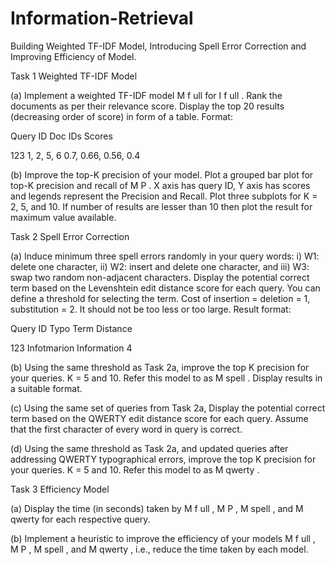 # Information-Retrieval

Building Weighted TF-IDF Model, Introducing Spell Error Correction and Improving Efficiency of Model.

Task 1 Weighted TF-IDF Model

(a) Implement a weighted TF-IDF model M f ull for I f ull . Rank the documents as per their relevance score. Display the top 20 results (decreasing order of score) in form of a table. Format:

Query ID  Doc IDs       Scores

123       1, 2, 5, 6    0.7, 0.66, 0.56, 0.4

(b) Improve the top-K precision of your model. Plot a grouped bar plot for top-K precision and recall of M P . X axis has query ID, Y axis has scores and legends represent the Precision and Recall. Plot three subplots for K = 2, 5, and 10. If number of results are lesser than 10 then plot the result for maximum value
available.


Task 2 Spell Error Correction

(a) Induce minimum three spell errors randomly in your query words: i) W1: delete one character, ii) W2: insert and delete one character, and iii) W3: swap two random non-adjacent characters. Display the potential correct term based on the Levenshtein edit distance score for each query. You can define a threshold
for selecting the term. Cost of insertion = deletion = 1, substitution = 2. It should not be too less or too large. Result format:

Query ID  Typo                      Term Distance

123       Infotmarion Information   4

(b) Using the same threshold as Task 2a, improve the top K precision for your queries. K = 5 and 10. Refer this model to as M spell . Display results in a suitable format.

(c) Using the same set of queries from Task 2a, Display the potential correct term based on the QWERTY edit distance score for each query. Assume that the first character of every word in query is correct.

(d) Using the same threshold as Task 2a, and updated queries after addressing QWERTY typographical errors, improve the top K precision for your queries. K = 5 and 10. Refer this model to as M qwerty .


Task 3 Efficiency Model

(a) Display the time (in seconds) taken by M f ull , M P , M spell , and M qwerty for each respective query.

(b) Implement a heuristic to improve the efficiency of your models M f ull , M P , M spell , and M qwerty , i.e., reduce the time taken by each model. 
